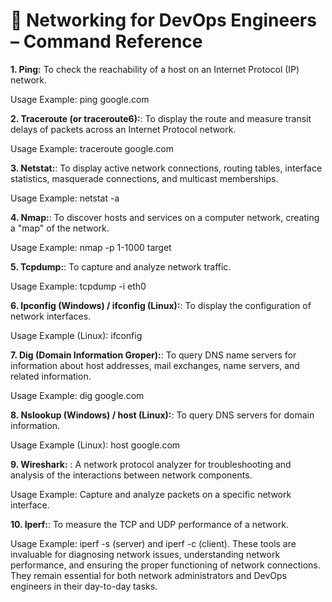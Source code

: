 # 🧠 Networking for DevOps Engineers – Command Reference

**1. Ping:** To check the reachability of a host on an Internet Protocol (IP)
network.

Usage Example: ping google.com

**2. Traceroute (or traceroute6):**: To display the route and measure transit delays of packets across an
Internet Protocol network.

Usage Example: traceroute google.com

**3. Netstat:**: To display active network connections, routing tables, interface
statistics, masquerade connections, and multicast memberships.

Usage Example: netstat -a

**4. Nmap:**: To discover hosts and services on a computer network, creating a
"map" of the network.

Usage Example: nmap -p 1-1000 target

**5. Tcpdump:**: To capture and analyze network traffic.

Usage Example: tcpdump -i eth0

**6. Ipconfig (Windows) / ifconfig (Linux):**: To display the configuration of network interfaces.

Usage Example (Linux): ifconfig

**7. Dig (Domain Information Groper):**: To query DNS name servers for information about host addresses,
mail exchanges, name servers, and related information.

Usage Example: dig google.com

**8. Nslookup (Windows) / host (Linux):**: To query DNS servers for domain information.
 
 Usage Example (Linux): host google.com

**9. Wireshark:** : A network protocol analyzer for troubleshooting and analysis of the
interactions between network components.

Usage Example: Capture and analyze packets on a specific network interface.

**10. Iperf:**: To measure the TCP and UDP performance of a network.

Usage Example: iperf -s (server) and iperf -c <server-ip> (client).
These tools are invaluable for diagnosing network issues, understanding network
performance, and ensuring the proper functioning of network connections. They remain essential for both network administrators and DevOps engineers in their day-to-day
tasks.
